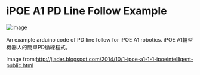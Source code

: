 # iPOE A1 PD Line Follow Example
![image](https://github.com/ofdl-robotics-tw/iPOE-A1_PDLineFollow/assets/17724013/71fccded-24ec-4b12-a3c4-b1f25ceac9c9)

An example arduino code of PD line follow for iPOE A1 robotics. iPOE A1輪型機器人的簡單PD循線程式。

Image from:http://jiader.blogspot.com/2014/10/1-ipoe-a1-1-1-ipoeintelligent-public.html
